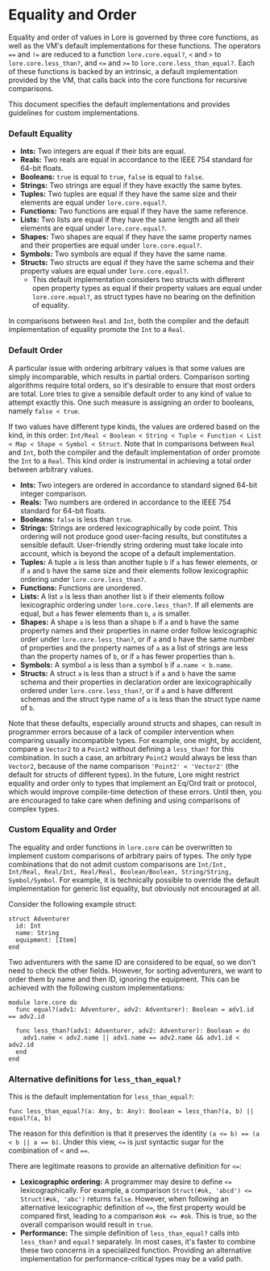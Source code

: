 # Equality and Order
 
Equality and order of values in Lore is governed by three core functions, as well as the VM's default implementations for these functions. The operators `==` and `!=` are reduced to a function `lore.core.equal?`, `<` and `>` to `lore.core.less_than?`, and `<=` and `>=` to `lore.core.less_than_equal?`. Each of these functions is backed by an intrinsic, a default implementation provided by the VM, that calls back into the core functions for recursive comparisons.

This document specifies the default implementations and provides guidelines for custom implementations.



### Default Equality

- **Ints:** Two integers are equal if their bits are equal.
- **Reals:** Two reals are equal in accordance to the IEEE 754 standard for 64-bit floats.
- **Booleans:** `true` is equal to `true`, `false` is equal to `false`.
- **Strings:** Two strings are equal if they have exactly the same bytes.
- **Tuples:** Two tuples are equal if they have the same size and their elements are equal under `lore.core.equal?`.
- **Functions:** Two functions are equal if they have the same reference.
- **Lists:** Two lists are equal if they have the same length and all their elements are equal under `lore.core.equal?`.
- **Shapes:** Two shapes are equal if they have the same property names and their properties are equal under `lore.core.equal?`.
- **Symbols:** Two symbols are equal if they have the same name.
- **Structs:** Two structs are equal if they have the same schema and their property values are equal under `lore.core.equal?`.
  - This default implementation considers two structs with different open property types as equal if their property values are equal under `lore.core.equal?`, as struct types have no bearing on the definition of equality.

In comparisons between `Real` and `Int`, both the compiler and the default implementation of equality promote the `Int` to a `Real`.



### Default Order

A particular issue with ordering arbitrary values is that some values are simply incomparable, which results in partial orders. Comparison sorting algorithms require total orders, so it's desirable to ensure that most orders are total. Lore tries to give a sensible default order to any kind of value to attempt exactly this. One such measure is assigning an order to booleans, namely `false < true`.

If two values have different type kinds, the values are ordered based on the kind, in this order: `Int/Real < Boolean < String < Tuple < Function < List < Map < Shape < Symbol < Struct`. Note that in comparisons between `Real` and `Int`, both the compiler and the default implementation of order promote the `Int` to a `Real`. This kind order is instrumental in achieving a total order between arbitrary values.

- **Ints:** Two integers are ordered in accordance to standard signed 64-bit integer comparison.
- **Reals:** Two numbers are ordered in accordance to the IEEE 754 standard for 64-bit floats.
- **Booleans:** `false` is less than `true`.
- **Strings:** Strings are ordered lexicographically by code point. This ordering will not produce good user-facing results, but constitutes a sensible default. User-friendly string ordering must take locale into account, which is beyond the scope of a default implementation.
- **Tuples:** A tuple `a` is less than another tuple `b` if `a` has fewer elements, or if `a` and `b` have the same size and their elements follow lexicographic ordering under `lore.core.less_than?`.
- **Functions:** Functions are unordered.
- **Lists:** A list `a` is less than another list `b` if their elements follow lexicographic ordering under `lore.core.less_than?`. If all elements are equal, but `a` has fewer elements than `b`, `a` is smaller.
- **Shapes:** A shape `a` is less than a shape `b` if `a` and `b` have the same property names and their properties in name order follow lexicographic order under `lore.core.less_than?`, or if `a` and `b` have the same number of properties and the property names of `a` as a list of strings are less than the property names of `b`, or if `a` has fewer properties than `b`.
- **Symbols:** A symbol `a` is less than a symbol `b` if `a.name < b.name`.
- **Structs:** A struct `a` is less than a struct `b` if `a` and `b` have the same schema and their properties in declaration order are lexicographically ordered under `lore.core.less_than?`, or if `a` and `b` have different schemas and the struct type name of `a` is less than the struct type name of `b`.

Note that these defaults, especially around structs and shapes, can result in programmer errors because of a lack of compiler intervention when comparing usually incompatible types. For example, one might, by accident, compare a `Vector2` to a `Point2` without defining a `less_than?` for this combination. In such a case, an arbitrary `Point2` would always be less than `Vector2`, because of the name comparison `'Point2' < 'Vector2'` (the default for structs of different types). In the future, Lore might restrict equality and order only to types that implement an Eq/Ord trait or protocol, which would improve compile-time detection of these errors. Until then, you are encouraged to take care when defining and using comparisons of complex types.



### Custom Equality and Order

The equality and order functions in `lore.core` can be overwritten to implement custom comparisons of arbitrary pairs of types. The only type combinations that do not admit custom comparisons are `Int/Int, Int/Real, Real/Int, Real/Real, Boolean/Boolean, String/String, Symbol/Symbol`. For example, it is technically possible to override the default implementation for generic list equality, but obviously not encouraged at all.

Consider the following example struct:

```
struct Adventurer
  id: Int
  name: String
  equipment: [Item]
end
```

Two adventurers with the same ID are considered to be equal, so we don't need to check the other fields. However, for sorting adventurers, we want to order them by name and then ID, ignoring the equipment. This can be achieved with the following custom implementations:

```
module lore.core do
  func equal?(adv1: Adventurer, adv2: Adventurer): Boolean = adv1.id == adv2.id

  func less_than?(adv1: Adventurer, adv2: Adventurer): Boolean = do
    adv1.name < adv2.name || adv1.name == adv2.name && adv1.id < adv2.id
  end
end
```



### Alternative definitions for `less_than_equal?`

This is the default implementation for `less_than_equal?`: 

```
func less_than_equal?(a: Any, b: Any): Boolean = less_than?(a, b) || equal?(a, b)
```

The reason for this definition is that it preserves the identity `(a <= b) == (a < b || a == b)`. Under this view, `<=` is just syntactic sugar for the combination of `<` and `==`. 

There are legitimate reasons to provide an alternative definition for `<=`:

- **Lexicographic ordering:** A programmer may desire to define `<=` lexicographically. For example, a comparison `Struct(#ok, 'abcd') <= Struct(#ok, 'abc')` returns `false`. However, when following an alternative lexicographic definition of `<=`, the first property would be compared first, leading to a comparison `#ok <= #ok`. This is true, so the overall comparison would result in `true`. 
- **Performance:** The simple definition of `less_than_equal?` calls into `less_than?` and `equal?` separately. In most cases, it's faster to combine these two concerns in a specialized function. Providing an alternative implementation for performance-critical types may be a valid path.
